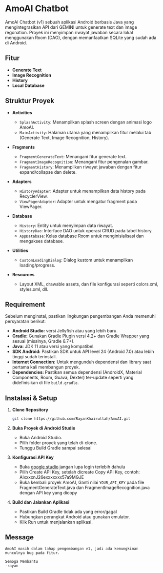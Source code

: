 # AmoAI Chatbot

AmoAI Chatbot (v1) sebuah aplikasi Android berbasis Java yang mengintegrasikan API dari GEMINI untuk generate text dan image regonation. Proyek ini menyimpan riwayat jawaban secara lokal menggunakan Room (DAO), dengan memanfaatkan SQLite yang sudah ada di Android.

## Fitur

- **Generate Text**  
- **Image Recognition**  
- **History**  
- **Local Database**  

## Struktur Proyek

- **Activities**
  - `SplashActivity`: Menampilkan splash screen dengan animasi logo AmoAI.
  - `MainActivity`: Halaman utama yang menampilkan fitur melalui tab (Generate Text, Image Recognition, History).

- **Fragments**
  - `FragmentGenerateText`: Menangani fitur generate text.
  - `FragmentImageRecognition`: Menangani fitur pengenalan gambar.
  - `FragmentHistory`: Menampilkan riwayat jawaban dengan fitur expand/collapse dan delete.

- **Adapters**
  - `HistoryAdapter`: Adapter untuk menampilkan data history pada RecyclerView.
  - `ViewPagerAdapter`: Adapter untuk mengatur fragment pada ViewPager.

- **Database**
  - `History`: Entity untuk menyimpan data riwayat.
  - `HistoryDao`: Interface DAO untuk operasi CRUD pada tabel history.
  - `AppDatabase`: Kelas database Room untuk menginisialisasi dan mengakses database.

- **Utilities**
  - `CustomLoadingDialog`: Dialog kustom untuk menampilkan loading/progress.

- **Resources**
  - Layout XML, drawable assets, dan file konfigurasi seperti colors.xml, styles.xml, dll.

## Requirement  

Sebelum menginstal, pastikan lingkungan pengembangan Anda memenuhi persyaratan berikut:

- **Android Studio:** versi Jellyfish atau yang lebih baru.
- **Gradle:** Gunakan Gradle Plugin versi 4.2+ dan Gradle Wrapper yang sesuai (misalnya, Gradle 6.7+).
- **Java:** JDK 11 atau versi yang kompatibel.
- **SDK Android:** Pastikan SDK untuk API level 24 (Android 7.0) atau lebih tinggi sudah terinstall.
- **Internet Connection:** Untuk mengunduh dependensi dan library saat pertama kali membangun proyek.
- **Dependencies:** Pastikan semua dependensi (AndroidX, Material Components, Room, Guava, Dexter) ter-update seperti yang didefinisikan di file `build.gradle`.

## Instalasi & Setup

1. **Clone Repository**

   ```bash
   git clone https://github.com/RayanKhairullah/AmoAI.git
2. **Buka Proyek di Android Studio**
    - Buka Android Studio.
    - Pilih folder proyek yang telah di-clone.
    - Tunggu Build Gradle sampai selesai

3. **Konfigurasi API Key**  
    - Buka [google studio](https://aistudio.google.com/app/apikey) jangan lupa login terlebih dahulu
    - Pilih Create API Key, setelah dicreate Copy API Key, contoh: AIxxxxnJ26exxxxxxx57a9MGJE
    - Buka kembali proyek AmoAI, Ganti nilai `YOUR_API_KEY` pada file FragmentGenerateText.java dan FragmentImageRecognition.java dengan API key yang dicopy

4. **Build dan Jalankan Aplikasi**  
    - Pastikan Build Gradle tidak ada yang error/gagal
    - Hubungkan perangkat Android atau gunakan emulator.
    - Klik Run untuk menjalankan aplikasi.

## Message
    AmoAI masih dalam tahap pengembangan v1, jadi ada kemungkinan munculnya bug pada fitur.
    
    Semoga Membantu
    -rayan
